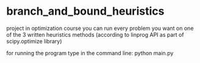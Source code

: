 # branch_and_bound_heuristics
project in optimization course
you can run every problem you want on one of the 3 written heuristics methods (according to linprog API as part of scipy.optimize library)

for running the program type in the command line: python main.py 
